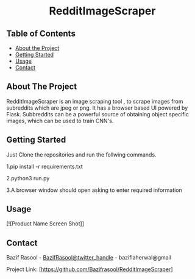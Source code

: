 

<!-- PROJECT LOGO -->
<br />


  <h1 align="center">RedditImageScraper</h1>

 



<!-- TABLE OF CONTENTS -->
## Table of Contents

* [About the Project](#about-the-project)
* [Getting Started](#getting-started)
* [Usage](#usage)
* [Contact](#contact)



<!-- ABOUT THE PROJECT -->
## About The Project



RedditImageScraper
is an image scraping tool , to scrape images from subreddits which are jpeg or png.
It has a browser based UI powered by Flask.
Subbreddits can be a powerful source of obtaining object specific images, which can be used to train CNN's.



<!-- GETTING STARTED -->
## Getting Started

Just Clone the repositories and run the follwing commands. 

1.pip install -r requirements.txt

2.python3 run.py 

3.A browser window should open asking to enter required information


<!-- USAGE EXAMPLES -->
## Usage
[![Product Name Screen Shot]]


<!-- CONTACT -->
## Contact

Bazif Rasool - [BazifRasool@twitter_handle](https://twitter.com/twitter_handle) - baziflaherwal@gmail

Project Link: [https://github.com/Bazifrasool/RedditImageScraper]

[product-screenshot]: images/screenshot.png

